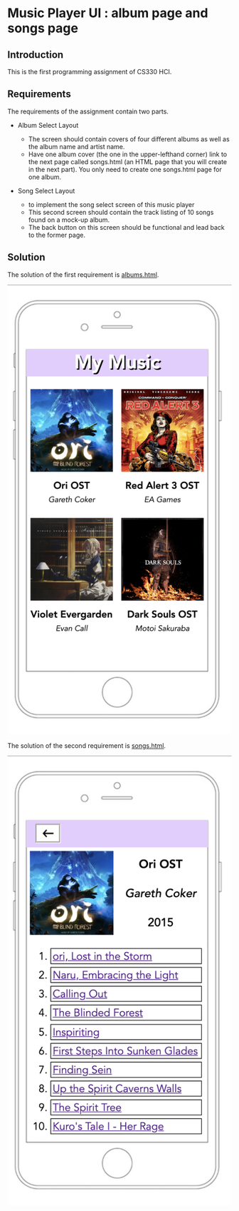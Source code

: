 # Music Player UI : album page and songs page

## Introduction

This is the first programming assignment of CS330 HCI.  

## Requirements
The requirements of the assignment contain two parts. 

 - Album Select Layout
   - The screen should contain covers of four different albums as well as the album name and artist name.
   - Have one album cover (the one in the upper-lefthand corner) link to the next page called songs.html (an HTML page that you will create in the next part). You only need to create one songs.html page for one album.

 - Song Select Layout
   - to implement the song select screen of this music player
   - This second screen should contain the track listing of 10 songs found on a mock-up album.
   - The back button on this screen should be functional and lead back to the former page.

## Solution

The solution of the first requirement is [albums.html](/albums.html).  

![albums.html](albums.png)

The solution of the second requirement is [songs.html](/songs.html).

![songs.html](songs.png)


